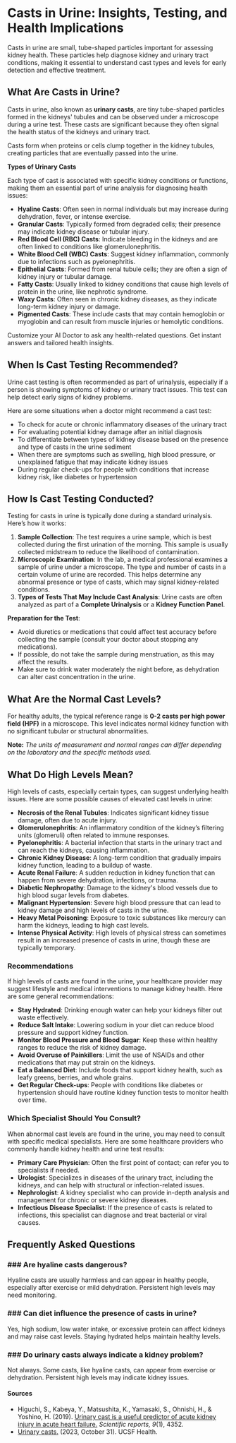 # Casts in Urine: Insights, Testing, and Health Implications

Casts in urine are small, tube-shaped particles important for assessing kidney health. These particles help diagnose kidney and urinary tract conditions, making it essential to understand cast types and levels for early detection and effective treatment.

## What Are Casts in Urine?

Casts in urine, also known as **urinary casts**, are tiny tube-shaped particles formed in the kidneys' tubules and can be observed under a microscope during a urine test. These casts are significant because they often signal the health status of the kidneys and urinary tract.

Casts form when proteins or cells clump together in the kidney tubules, creating particles that are eventually passed into the urine.

**Types of Urinary Casts**

Each type of cast is associated with specific kidney conditions or functions, making them an essential part of urine analysis for diagnosing health issues:

- **Hyaline Casts**: Often seen in normal individuals but may increase during dehydration, fever, or intense exercise.
- **Granular Casts**: Typically formed from degraded cells; their presence may indicate kidney disease or tubular injury.
- **Red Blood Cell (RBC) Casts**: Indicate bleeding in the kidneys and are often linked to conditions like glomerulonephritis.
- **White Blood Cell (WBC) Casts**: Suggest kidney inflammation, commonly due to infections such as pyelonephritis.
- **Epithelial Casts**: Formed from renal tubule cells; they are often a sign of kidney injury or tubular damage.
- **Fatty Casts**: Usually linked to kidney conditions that cause high levels of protein in the urine, like nephrotic syndrome.
- **Waxy Casts**: Often seen in chronic kidney diseases, as they indicate long-term kidney injury or damage.
- **Pigmented Casts**: These include casts that may contain hemoglobin or myoglobin and can result from muscle injuries or hemolytic conditions.

Customize your AI Doctor to ask any health-related questions. Get instant answers and tailored health insights.

## When Is Cast Testing Recommended?

Urine cast testing is often recommended as part of urinalysis, especially if a person is showing symptoms of kidney or urinary tract issues. This test can help detect early signs of kidney problems.

Here are some situations when a doctor might recommend a cast test:

- To check for acute or chronic inflammatory diseases of the urinary tract
- For evaluating potential kidney damage after an initial diagnosis
- To differentiate between types of kidney disease based on the presence and type of casts in the urine sediment
- When there are symptoms such as swelling, high blood pressure, or unexplained fatigue that may indicate kidney issues
- During regular check-ups for people with conditions that increase kidney risk, like diabetes or hypertension

## How Is Cast Testing Conducted?

Testing for casts in urine is typically done during a standard urinalysis. Here’s how it works:

1. **Sample Collection**: The test requires a urine sample, which is best collected during the first urination of the morning. This sample is usually collected midstream to reduce the likelihood of contamination.
2. **Microscopic Examination**: In the lab, a medical professional examines a sample of urine under a microscope. The type and number of casts in a certain volume of urine are recorded. This helps determine any abnormal presence or type of casts, which may signal kidney-related conditions.
3. **Types of Tests That May Include Cast Analysis**: Urine casts are often analyzed as part of a **Complete Urinalysis** or a **Kidney Function Panel**.

**Preparation for the Test**:

- Avoid diuretics or medications that could affect test accuracy before collecting the sample (consult your doctor about stopping any medications).
- If possible, do not take the sample during menstruation, as this may affect the results.
- Make sure to drink water moderately the night before, as dehydration can alter cast concentration in the urine.

## What Are the Normal Cast Levels?

For healthy adults, the typical reference range is **0-2 casts per high power field (HPF)** in a microscope. This level indicates normal kidney function with no significant tubular or structural abnormalities.

**Note:** _The units of measurement and normal ranges can differ depending on the laboratory and the specific methods used._

## What Do High Levels Mean?

High levels of casts, especially certain types, can suggest underlying health issues. Here are some possible causes of elevated cast levels in urine:

- **Necrosis of the Renal Tubules**: Indicates significant kidney tissue damage, often due to acute injury.
- **Glomerulonephritis**: An inflammatory condition of the kidney’s filtering units (glomeruli) often related to immune responses.
- **Pyelonephritis**: A bacterial infection that starts in the urinary tract and can reach the kidneys, causing inflammation.
- **Chronic Kidney Disease**: A long-term condition that gradually impairs kidney function, leading to a buildup of waste.
- **Acute Renal Failure**: A sudden reduction in kidney function that can happen from severe dehydration, infections, or trauma.
- **Diabetic Nephropathy**: Damage to the kidney's blood vessels due to high blood sugar levels from diabetes.
- **Malignant Hypertension**: Severe high blood pressure that can lead to kidney damage and high levels of casts in the urine.
- **Heavy Metal Poisoning**: Exposure to toxic substances like mercury can harm the kidneys, leading to high cast levels.
- **Intense Physical Activity**: High levels of physical stress can sometimes result in an increased presence of casts in urine, though these are typically temporary.

### Recommendations

If high levels of casts are found in the urine, your healthcare provider may suggest lifestyle and medical interventions to manage kidney health. Here are some general recommendations:

- **Stay Hydrated**: Drinking enough water can help your kidneys filter out waste effectively.
- **Reduce Salt Intake**: Lowering sodium in your diet can reduce blood pressure and support kidney function.
- **Monitor Blood Pressure and Blood Sugar**: Keep these within healthy ranges to reduce the risk of kidney damage.
- **Avoid Overuse of Painkillers**: Limit the use of NSAIDs and other medications that may put strain on the kidneys.
- **Eat a Balanced Diet**: Include foods that support kidney health, such as leafy greens, berries, and whole grains.
- **Get Regular Check-ups**: People with conditions like diabetes or hypertension should have routine kidney function tests to monitor health over time.

### Which Specialist Should You Consult?

When abnormal cast levels are found in the urine, you may need to consult with specific medical specialists. Here are some healthcare providers who commonly handle kidney health and urine test results:

- **Primary Care Physician**: Often the first point of contact; can refer you to specialists if needed.
- **Urologist**: Specializes in diseases of the urinary tract, including the kidneys, and can help with structural or infection-related issues.
- **Nephrologist**: A kidney specialist who can provide in-depth analysis and management for chronic or severe kidney diseases.
- **Infectious Disease Specialist**: If the presence of casts is related to infections, this specialist can diagnose and treat bacterial or viral causes.

## Frequently Asked Questions

### \#\#\# Are hyaline casts dangerous?

Hyaline casts are usually harmless and can appear in healthy people, especially after exercise or mild dehydration. Persistent high levels may need monitoring.

### \#\#\# Can diet influence the presence of casts in urine?

Yes, high sodium, low water intake, or excessive protein can affect kidneys and may raise cast levels. Staying hydrated helps maintain healthy levels.

### \#\#\# Do urinary casts always indicate a kidney problem?

Not always. Some casts, like hyaline casts, can appear from exercise or dehydration. Persistent high levels may indicate kidney issues.

 #### Sources

- Higuchi, S., Kabeya, Y., Matsushita, K., Yamasaki, S., Ohnishi, H., & Yoshino, H. (2019). [Urinary cast is a useful predictor of acute kidney injury in acute heart failure.](https://doi.org/10.1038/s41598-019-39470-1) _Scientific reports, 9_(1), 4352.
- [Urinary casts.](https://www.ucsfhealth.org/medical-tests/urinary-casts) (2023, October 31). UCSF Health.